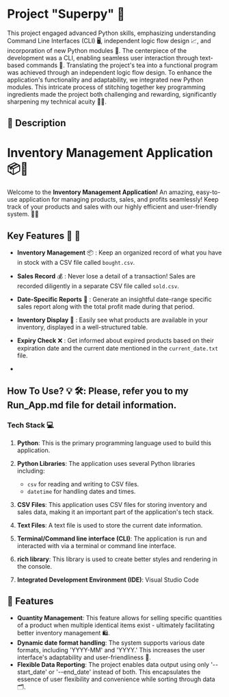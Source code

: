# Project "Superpy" 🚀 

This project engaged advanced Python skills, emphasizing understanding Command Line Interfaces (CLI) 🖥️, independent logic flow design 📈, and incorporation of new Python modules 🐍. The centerpiece of the development was a CLI, enabling seamless user interaction through text-based commands 📜. Translating the project's tea into a functional program was achieved through an independent logic flow design. To enhance the application's functionality and adaptability, we integrated new Python modules. This intricate process of stitching together key programming ingredients made the project both challenging and rewarding, significantly sharpening my technical acuity 🔧💡.

## 📝 Description
# Inventory Management Application 📦💼

Welcome to the **Inventory Management Application!** An amazing, easy-to-use application for managing products, sales, and profits seamlessly! Keep track of your products and sales with our highly efficient and user-friendly system. 🎯🚀

## Key Features 👀 🎉

- **Inventory Management** 📦 : Keep an organized record of what you have in stock with a CSV file called `bought.csv`.
  
- **Sales Record** 💰 : Never lose a detail of a transaction! Sales are recorded diligently in a separate CSV file called `sold.csv`.
  
- **Date-Specific Reports** 📆 : Generate an insightful date-range specific sales report along with the total profit made during that period.
  
- **Inventory Display** 📝 : Easily see what products are available in your inventory, displayed in a well-structured table.
  
- **Expiry Check** ❌ : Get informed about expired products based on their expiration date and the current date mentioned in the `current_date.txt` file.
- 

## How To Use? 💡 🛠️: Please, refer you to my Run_App.md file for detail information.
 


### Tech Stack 💻 

1. **Python**: This is the primary programming language used to build this application.

2. **Python Libraries**: The application uses several Python libraries including:
   - `csv` for reading and writing to CSV files.
   - `datetime` for handling dates and times.

3. **CSV Files**: This application uses CSV files for storing inventory and sales data, making it an important part of the application's tech stack.

4. **Text Files**: A text file is used to store the current date information.

5. **Terminal/Command line interface (CLI)**: The application is run and interacted with via a terminal or command line interface.

6. **rich library**: This library is used to create better styles and rendering in the console.

7. **Integrated Development Environment (IDE)**: Visual Studio Code


## 🌟 Features

- **Quantity Management**: This feature allows for selling specific quantities of a product when multiple identical items exist - ultimately facilitating better inventory management 🛍️.
- **Dynamic date format handling**: The system supports various date formats, including 'YYYY-MM' and 'YYYY.' This increases the user interface's adaptability and user-friendliness 📆.
- **Flexible Data Reporting**: The project enables data output using only '--start_date' or '--end_date' instead of both. This encapsulates the essence of user flexibility and convenience while sorting through data 🗂️.
 

